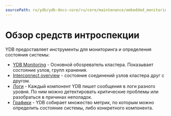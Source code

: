 ```yaml
---
sourcePath: ru/ydb/ydb-docs-core/ru/core/maintenance/embedded_monitoring/overview.md
---
```

# Обзор средств интроспекции

YDB предоставляет инструменты для мониторинга и определения состояния системы:

* [YDB Monitoring](ydb_monitoring.md) - Основной обозреватель кластера. Показывает состояние узлов, групп хранения.
* [Interconnect overview](interconnect_overview.md) - состояние соединений узлов кластера друг с другом.
* [Логи](logs.md) - Каждый компонент YDB пишет сообщения в логи разного уровня. По ним можно детектировать критические проблемы или разобраться в причинах неполадок.
* [Графики](charts.md) - YDB собирает множество метрик, по которым можно определить состояние системы, либо конкретного компонента.

